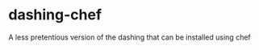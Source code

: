 dashing-chef
============

A less pretentious version of the dashing that can be installed using chef
